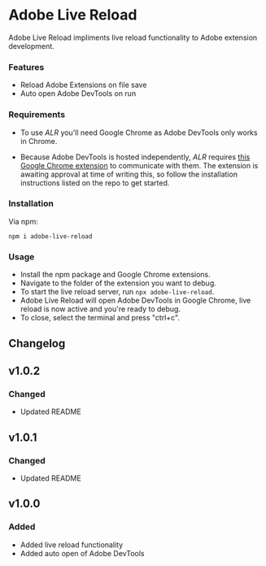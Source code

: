 # Adobe Live Reload

Adobe Live Reload impliments live reload functionality to Adobe extension development.

### Features

- Reload Adobe Extensions on file save
- Auto open Adobe DevTools on run

### Requirements

- To use *ALR* you'll need Google Chrome as Adobe DevTools only works in Chrome.

- Because Adobe DevTools is hosted independently, *ALR* requires [this Google Chrome extension](https://github.com/duncanlutz/adobe_live_reload_assistant) to communicate with them. The extension is awaiting approval at time of writing this, so follow the installation instructions listed on the repo to get started.

### Installation

Via npm:

`npm i adobe-live-reload`

### Usage

- Install the npm package and Google Chrome extensions.
- Navigate to the folder of the extension you want to debug.
- To start the live reload server, run `npx adobe-live-reload`.
- Adobe Live Reload will open Adobe DevTools in Google Chrome, live reload is now active and you're ready to debug.
- To close, select the terminal and press "ctrl+c".

## Changelog

## v1.0.2
### Changed
- Updated README

## v1.0.1
### Changed
- Updated README

## v1.0.0
### Added
- Added live reload functionality
- Added auto open of Adobe DevTools